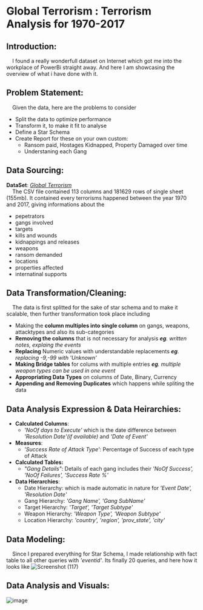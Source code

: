 # **Global Terrorism :** Terrorism Analysis for 1970-2017
## Introduction:
&nbsp;&nbsp;&nbsp;&nbsp;I found a really wonderfull dataset on Internet which got me into the workplace of PowerBi straight away. And here I am showcasing the overview of what i have done with it.
## Problem Statement:
&nbsp;&nbsp;&nbsp;&nbsp;Given the data, here are the problems to consider

* Split the data to optimize performance
* Transform it, to make it fit to analyse
* Define a Star Schema
* Create Report for these on your own custom:
  * Ransom paid, Hostages Kidnapped, Property Damaged over time
  * Understaning each Gang
## Data Sourcing:
**DataSet**: [_Global Terrorism_](https://www.kaggle.com/datasets/START-UMD/gtd)<br>
&nbsp;&nbsp;&nbsp;&nbsp;The CSV file contained 113 columns and 181629 rows of single sheet (155mb). It contained every terrorisms happened between the year 1970 and 2017, giving informations about the
  
  - pepetrators
  - gangs involved
  - targets
  - kills and wounds
  - kidnappings and releases
  - weapons
  - ransom demanded
  - locations
  - properties affected
  - internatinal supports
## Data Transformation/Cleaning:
&nbsp;&nbsp;&nbsp;&nbsp;The data is first splitted for the sake of star schema and to make it scalable, then further transformation took place including
* Making the **column multiples into single column** on gangs, weapons, attacktypes and also its sub-categories
* **Removing the columns** that is not necessary for analysis _**eg**. written notes, explaing the events_
* **Replacing** Numeric values with understandable replacements _**eg**. replacing -9,-99 with 'Unknown'_
* **Making Bridge tables** for colums with multiple entries _**eg**. multiple weapon types can be used in one event_
* **Appropriating Data Types** on columns of Date, Binary, Currency
* **Appending and Removing Duplicates** which happens while spliting the data
## Data Analysis Expression & Data Heirarchies:
* **Calculated Columns**:
  * _'NoOf days to Execute'_ which is the date difference between _'Resolution Date'(if available)_ and _'Date of Event'_
* **Measures**:
  * _'Success Rate of Attack Type'_: Percentage of Success of each type of Attack
* **Calculated Tables:**
  * _"Gang Details"_: Details of each gang includes their _'NoOf Success', 'NoOf Failures', 'Success Rate %'_
* **Data Hierarchies**:
  * Date Hierarchy: which is made automatic in nature for _'Event Date', 'Resolution Date'_
  * Gang Hierarchy: _'Gang Name', 'Gang SubName'_
  * Target Hierarchy: _'Target', 'Target Subtype'_
  * Weapon Hierarchy: _'Weapon Type', 'Weapon Subtype'_
  * Location Hierarchy: _'country', 'region', 'prov_state', 'city'_
## Data Modeling:
&nbsp;&nbsp;&nbsp;&nbsp;Since I prepared everything for Star Schema, I made relationship with fact table to all other queries with _'eventid'_. Its finally 20 queries, and here how it looks like
![Screenshot (117)](https://github.com/user-attachments/assets/df54f5cb-c13b-4c03-ab36-bc86b37c72ec)
## Data Analysis and Visuals:
![image](https://github.com/user-attachments/assets/729bd046-5d76-48ec-9c8d-239c042adb69)
